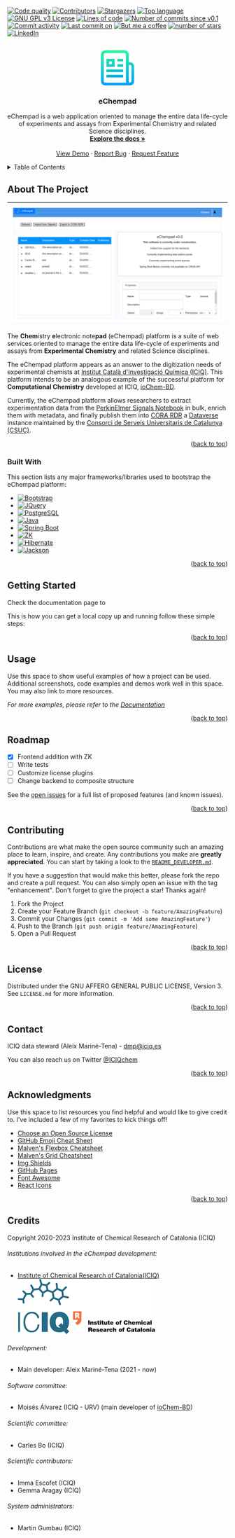 <!-- Improved compatibility of back to top link: See: https://github.com/othneildrew/Best-README-Template/pull/73 -->
<a name="readme-top"></a>
<!--
*** Thanks for checking out the Best-README-Template. If you have a suggestion
*** that would make this better, please fork the repo and create a pull request
*** or simply open an issue with the tag "enhancement".
*** Don't forget to give the project a star!
*** Thanks again! Now go create something AMAZING! :D
-->



<!-- PROJECT SHIELDS -->
<!--
*** I'm using markdown "reference style" links for readability.
*** Reference links are enclosed in brackets [ ] instead of parentheses ( ).
*** See the bottom of this document for the declaration of the reference variables
*** for contributors-url, forks-url, etc. This is an optional, concise syntax you may use.
*** https://www.markdownguide.org/basic-syntax/#reference-style-links
-->
[![Code quality][codacy-shield]][codacy-url]
[![Contributors][contributors-shield]][contributors-url]
[![Stargazers][stars-shield]][stars-url]
[![Top language][language-shield]][language-url]
[![GNU GPL v3 License][license-shield]][license-url]
[![Lines of code][loc-shield]][loc-url]
[![Number of commits since v0.1][commit-shield]][commit-url]
[![Commit activity][activity-shield]][activity-url]
[![Last commit on][last-shield]][last-url]
[![But me a coffee][coffee-shield]][coffee-url]
[![number of stars][stars-shield]][stars-url]
[![LinkedIn][linkedin-shield]][linkedin-url]



<!-- PROJECT LOGO -->
<br />
<div align="center">
  <a href="https://github.com/AleixMT/eChempad">
    <img src=".github/images/logo.png" alt="Logo" width="80" height="80">
  </a>

<h3 align="center">eChempad</h3>

  <p align="center">
    eChempad is a web application oriented to manage the entire
data life-cycle of experiments and assays from Experimental Chemistry and related Science disciplines.
    <br />
    <a href="https://github.com/AleixMT/eChempad"><strong>Explore the docs »</strong></a>
    <br />
    <br />
    <a href="https://d.iciq.es">View Demo</a>
    ·
    <a href="https://github.com/AleixMT/eChempad/issues/new">Report Bug</a>
    ·
    <a href="https://github.com/AleixMT/eChempad/issues/new">Request Feature</a>
  </p>
</div>



<!-- TABLE OF CONTENTS -->
<details>
  <summary>Table of Contents</summary>
  <ol>
    <li>
      <a href="#about-the-project">About The Project</a>
      <ul>
        <li><a href="#built-with">Built With</a></li>
      </ul>
    </li>
    <li>
      <a href="#getting-started">Getting Started</a>
      <ul>
        <li><a href="#prerequisites">Prerequisites</a></li>
        <li><a href="#installation">Installation</a></li>
      </ul>
    </li>
    <li><a href="#usage">Usage</a></li>
    <li><a href="#roadmap">Roadmap</a></li>
    <li><a href="#contributing">Contributing</a></li>
    <li><a href="#license">License</a></li>
    <li><a href="#contact">Contact</a></li>
    <li><a href="#acknowledgments">Acknowledgments</a></li>
  </ol>
</details>



<!-- ABOUT THE PROJECT -->
## About The Project

[![Product Name Screen Shot][product-screenshot]](https://echempad.iciq.es)

The **Chem**istry **e**lectronic note**pad** (eChempad) platform is a suite of web services oriented to manage the entire
data life-cycle of experiments and assays from **Experimental Chemistry** and related Science disciplines.

The eChempad platform appears as an answer to the digitization needs of experimental chemists at [Institut Català
d'Investigació Química (ICIQ)](https://www.iciq.org/). This platform intends to be an analogous example of the
successful platform for **Computational Chemistry** developed at ICIQ,
[ioChem-BD](https://www.iochem-bd.org/index-introduction.jsp).

Currently, the eChempad platform allows researchers to extract experimentation data from the 
[PerkinElmer Signals Notebook](https://perkinelmerinformatics.com/products/research/signals-notebook-eln) in bulk, 
enrich them with metadata, and finally publish them into [CORA RDR](https://dataverse.csuc.cat/) a 
[Dataverse](https://dataverse.org/) instance maintained by the 
[Consorci de Serveis Universitaris de Catalunya (CSUC)](https://www.csuc.cat/en). 

<p align="right">(<a href="#readme-top">back to top</a>)</p>



### Built With

This section lists any major frameworks/libraries used to bootstrap the eChempad platform:

* [![Bootstrap][Bootstrap-shield]][Bootstrap-url]
* [![JQuery][JQuery-shield]][JQuery-url]
* [![PostgreSQL][postgres-shield]][postgres-url]
* [![Java][java-shield]][java-url]
* [![Spring Boot][springboot-shield]][springboot-url]
* [![ZK][zk-shield]][zk-url]
* [![Hibernate][hibernate-shield]][hibernate-url]
* [![Jackson][jackson-shield]][jackson-url]

<p align="right">(<a href="#readme-top">back to top</a>)</p>



<!-- GETTING STARTED -->
## Getting Started

Check the documentation page to 

This is how you can get a local copy up and running follow these simple steps:

<p align="right">(<a href="#readme-top">back to top</a>)</p>



<!-- USAGE EXAMPLES -->
## Usage

Use this space to show useful examples of how a project can be used. Additional screenshots, code examples and demos 
work well in this space. You may also link to more resources.

_For more examples, please refer to the [Documentation](https://example.com)_

<p align="right">(<a href="#readme-top">back to top</a>)</p>



<!-- ROADMAP -->
## Roadmap
- [x] Frontend addition with ZK
- [ ] Write tests
- [ ] Customize license plugins
- [ ] Change backend to composite structure

See the [open issues](https://github.com/AleixMT/eChempad/issues) for a full list of proposed features (and known issues).

<p align="right">(<a href="#readme-top">back to top</a>)</p>



<!-- CONTRIBUTING -->
## Contributing

Contributions are what make the open source community such an amazing place to learn, inspire, and create. Any 
contributions you make are **greatly appreciated**. You can start by taking a look to the 
[`README_DEVELOPER.md`](https://github.com/AleixMT/eChempad/blob/develop/doc/README_DEVELOPER.md).

If you have a suggestion that would make this better, please fork the repo and create a pull request. You can also 
simply open an issue with the tag "enhancement".
Don't forget to give the project a star! Thanks again!

1. Fork the Project
2. Create your Feature Branch (`git checkout -b feature/AmazingFeature`)
3. Commit your Changes (`git commit -m 'Add some AmazingFeature'`)
4. Push to the Branch (`git push origin feature/AmazingFeature`)
5. Open a Pull Request

<p align="right">(<a href="#readme-top">back to top</a>)</p>



<!-- LICENSE -->
## License

Distributed under the GNU AFFERO GENERAL PUBLIC LICENSE, Version 3. See `LICENSE.md` for more information.

<p align="right">(<a href="#readme-top">back to top</a>)</p>



<!-- CONTACT -->
## Contact

ICIQ data steward (Aleix Mariné-Tena) - [dmp@iciq.es](dmp@iciq.es)

You can also reach us on Twitter [@ICIQchem](https://twitter.com/ICIQchem)

<p align="right">(<a href="#readme-top">back to top</a>)</p>



<!-- ACKNOWLEDGMENTS -->
## Acknowledgments

Use this space to list resources you find helpful and would like to give credit to. I've included a few of my favorites to kick things off!

* [Choose an Open Source License](https://choosealicense.com)
* [GitHub Emoji Cheat Sheet](https://www.webpagefx.com/tools/emoji-cheat-sheet)
* [Malven's Flexbox Cheatsheet](https://flexbox.malven.co/)
* [Malven's Grid Cheatsheet](https://grid.malven.co/)
* [Img Shields](https://shields.io)
* [GitHub Pages](https://pages.github.com)
* [Font Awesome](https://fontawesome.com)
* [React Icons](https://react-icons.github.io/react-icons/search)

<p align="right">(<a href="#readme-top">back to top</a>)</p>



## Credits

Copyright 2020-2023 Institute of Chemical Research of Catalonia (ICIQ) 

###### Institutions involved in the eChempad development:

* [Institute of Chemical Research of Catalonia(ICIQ)](https://www.iciq.es/) ![img_1.png](.github/images/logo-ICIQ.png)


###### Development:
* Main developer: Aleix Mariné-Tena (2021 - now)

###### Software committee:
* Moisés Álvarez (ICIQ - URV) (main developer of [ioChem-BD](https://www.iochem-bd.org/))

###### Scientific committee:
* Carles Bo (ICIQ)

###### Scientific contributors:
* Imma Escofet (ICIQ)
* Gemma Aragay (ICIQ)

###### System administrators:
* Martin Gumbau (ICIQ)



<!-- MARKDOWN LINKS & IMAGES -->
<!-- https://www.markdownguide.org/basic-syntax/#reference-style-links -->
[contributors-shield]: https://img.shields.io/github/contributors/AleixMT/eChempad?style=for-the-badge
[contributors-url]: https://github.com/AleixMT/eChempad/graphs/contributors
[forks-shield]: https://img.shields.io/github/forks/AleixMT/eChempad.svg?style=for-the-badge&label=Fork&maxAge=2592000  
[forks-url]: https://github.com/AleixMT/eChempad/network/members
[stars-shield]: https://img.shields.io/github/stars/AleixMT/eChempad?style=for-the-badge
[stars-url]: https://github.com/AleixMT/eChempad/stargazers
[license-shield]: https://img.shields.io/github/license/AleixMT/eChempad?style=for-the-badge
[license-url]: https://github.com/AleixMT/eChempad/blob/master/LICENSE.txt
[linkedin-shield]: https://img.shields.io/badge/-LinkedIn-black.svg?style=for-the-badge&logo=linkedin&colorB=555
[linkedin-url]: https://www.linkedin.com/in/aleix-marin%C3%A9-083672122/
[product-screenshot]: .github/images/screenshot.png

[codacy-shield]: https://app.codacy.com/project/badge/Grade/9d77f6c73bab4a11b847d131146fc243
[codacy-url]: https://app.codacy.com/gh/AleixMT/eChempad/dashboard
[language-shield]: https://img.shields.io/github/languages/top/AleixMT/eChempad?style=for-the-badge&color=blue&logo=oracle
[language-url]: https://www.gnu.org/software/bash
[loc-shield]: https://img.shields.io/tokei/lines/github/AleixMT/eChempad?style=for-the-badge&logo=github
[loc-url]: https://gitlab.com/AleixMT/eChempad
[commit-shield]: https://img.shields.io/github/last-commit/AleixMT/eChempad?style=for-the-badge
[commit-url]: https://github.com/AleixMT/eChempad/issues
[activity-shield]: https://img.shields.io/github/commit-activity/m/AleixMT/eChempad?style=for-the-badge
[activity-url]: https://github.com/AleixMT/eChempad/graphs/commit-activity
[last-shield]: https://img.shields.io/github/last-commit/AleixMT/eChempad?&style=for-the-badge&color=blue
[last-url]: https://github.com/AleixMT/eChempad/commits/master
[coffee-shield]: https://img.shields.io/badge/-buy_me_a%C2%A0coffee-gray?logo=buy-me-a-coffee&style=for-the-badge
[coffee-url]: https://www.buymeacoffee.com/VidWise
[stars-shield]: https://img.shields.io/github/stars/AleixMT/eChempad?style=for-the-badge&logo=github
[stars-url]: https://github.com/AleixMT/eChempad/stargazers

[Bootstrap-shield]: https://img.shields.io/badge/Bootstrap-1.0+-white?style=for-the-badge&logo=bootstrap&logoColor=white
[Bootstrap-url]: https://getbootstrap.com
[JQuery-shield]: https://img.shields.io/badge/jQuery-1.0+-orange?style=for-the-badge&logo=jquery&logoColor=white
[JQuery-url]: https://jquery.com
[postgres-shield]: https://img.shields.io/badge/postgres-12.14+-blue?style=for-the-badge&logo=postgresql&logoColor=white
[postgres-url]: https://www.postgresql.org/
[java-shield]: https://img.shields.io/badge/java-8.0+-yellow?style=for-the-badge&logo=oracle&logoColor=white
[java-url]: https://www.java.com/es/
[git-shield]: https://img.shields.io/badge/git-2.25.1+-black?style=for-the-badge&logo=git
[git-url]: https://git.com
[bash-shield]: https://img.shields.io/badge/bash-4.0+-black?style=for-the-badge&logo=gnubash
[bash-url]: https://www.gnu.org/software/bash/
[springboot-shield]: https://img.shields.io/badge/springboot-4.0+-green?style=for-the-badge&logo=spring
[springboot-url]: https://spring.io/
[zk-shield]: https://img.shields.io/badge/zk-4.0+-purple?style=for-the-badge&logo=zkoss
[zk-url]: https://www.zkoss.org/
[hibernate-shield]: https://img.shields.io/badge/hibernate-1.0+-red?style=for-the-badge&logo=hibernate
[hibernate-url]: https://www.zkoss.org/
[jackson-shield]: https://img.shields.io/badge/jackson-1.0+-brown?style=for-the-badge&logo=jackson
[jackson-url]: https://github.com/FasterXML/jackson